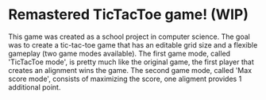 # Remastered TicTacToe game! (WIP)

This game was created as a school project in computer science.
The goal was to create a tic-tac-toe game that has an editable grid size and a flexible gameplay (two game modes available).
The first game mode, called 'TicTacToe mode', is pretty much like the original game, the first player that creates an alignment wins the game.
The second game mode, called 'Max score mode', consists of maximizing the score, one aligment provides 1 additional point.

